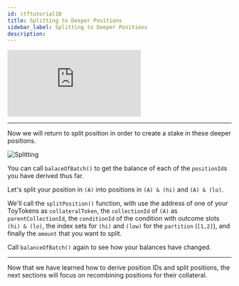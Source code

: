 ```yaml
---
id: ctftutorial10
title: Splitting to Deeper Positions
sidebar_label: Splitting to Deeper Positions
description:
---
```

<div class="resp-container">
    <iframe class="resp-iframe" src="https://www.youtube-nocookie.com/embed/uZNWq07Y4Ag?start=3076" frameborder="0" allow="accelerometer; autoplay; encrypted-media; gyroscope; picture-in-picture" allowfullscreen></iframe>
</div>

---

Now we will return to split position in order to create a stake in these deeper positions.

![Splitting](assets/v2-cond-market-slots-only.png)

You can call `balaceOfBatch()` to get the balance of each of the `positionId`s you have derived thus far.

Let's split your position in `(A)` into positions in `(A) & (hi)` and `(A) & (lo)`.

We'll call the `splitPosition()` function, with use the address of one of your ToyTokens as `collateralToken`, the `collectionId` of `(A)` as `parentCollectionId`, the `conditionId` of the condition with outcome slots `(hi) & (lo)`, the index sets for `(hi)` and `(low)` for the `partition` (`[1,2]`), and finally the `amount` that you want to split.

Call `balanceOfBatch()` again to see how your balances have changed.

---

 Now that we have learned how to derive position IDs and split positions, the next sections will focus on recombining positions for their collateral.
